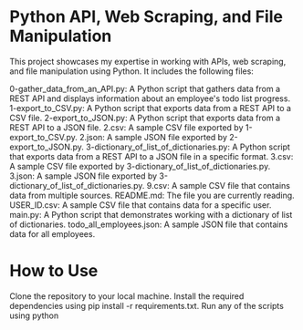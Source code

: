 # Python API, Web Scraping, and File Manipulation
This project showcases my expertise in working with APIs, web scraping, and file manipulation using Python. It includes the following files:

0-gather_data_from_an_API.py: A Python script that gathers data from a REST API and displays information about an employee's todo list progress.
1-export_to_CSV.py: A Python script that exports data from a REST API to a CSV file.
2-export_to_JSON.py: A Python script that exports data from a REST API to a JSON file.
2.csv: A sample CSV file exported by 1-export_to_CSV.py.
2.json: A sample JSON file exported by 2-export_to_JSON.py.
3-dictionary_of_list_of_dictionaries.py: A Python script that exports data from a REST API to a JSON file in a specific format.
3.csv: A sample CSV file exported by 3-dictionary_of_list_of_dictionaries.py.
3.json: A sample JSON file exported by 3-dictionary_of_list_of_dictionaries.py.
9.csv: A sample CSV file that contains data from multiple sources.
README.md: The file you are currently reading.
USER_ID.csv: A sample CSV file that contains data for a specific user.
main.py: A Python script that demonstrates working with a dictionary of list of dictionaries.
todo_all_employees.json: A sample JSON file that contains data for all employees.
# How to Use
Clone the repository to your local machine.
Install the required dependencies using pip install -r requirements.txt.
Run any of the scripts using python <script name>.
Check the generated files for the output.
# Dependencies
This project uses the following dependencies:

requests for working with REST APIs.
beautifulsoup4 for web scraping.
pandas for working with CSV files.
json for working with JSON files.

License
This project is licensed under the MIT License. See the LICENSE file for details.
